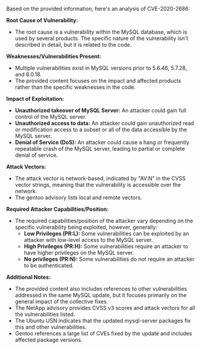 Based on the provided information, here's an analysis of CVE-2020-2686:

**Root Cause of Vulnerability:**
- The root cause is a vulnerability within the MySQL database, which is used by several products. The specific nature of the vulnerability isn't described in detail, but it is related to the code.

**Weaknesses/Vulnerabilities Present:**
- Multiple vulnerabilities exist in MySQL versions prior to 5.6.46, 5.7.28, and 8.0.18.
- The provided content focuses on the impact and affected products rather than the specific weaknesses in the code.

**Impact of Exploitation:**
- **Unauthorized takeover of MySQL Server:** An attacker could gain full control of the MySQL server.
- **Unauthorized access to data:** An attacker could gain unauthorized read or modification access to a subset or all of the data accessible by the MySQL server.
- **Denial of Service (DoS):** An attacker could cause a hang or frequently repeatable crash of the MySQL server, leading to partial or complete denial of service.

**Attack Vectors:**
- The attack vector is network-based, indicated by "AV:N" in the CVSS vector strings, meaning that the vulnerability is accessible over the network.
- The gentoo advisory lists local and remote vectors.

**Required Attacker Capabilities/Position:**
- The required capabilities/position of the attacker vary depending on the specific vulnerability being exploited, however, generally:
  - **Low Privileges (PR:L):** Some vulnerabilities can be exploited by an attacker with low-level access to the MySQL server.
  - **High Privileges (PR:H):** Some vulnerabilities require an attacker to have higher privileges on the MySQL server.
  - **No privileges (PR:N):** Some vulnerabilities do not require an attacker to be authenticated.

**Additional Notes:**
- The provided content also includes references to other vulnerabilities addressed in the same MySQL update, but it focuses primarily on the general impact of the collective fixes.
- The NetApp advisory provides CVSS v3 scores and attack vectors for all the vulnerabilities listed.
- The Ubuntu USN indicates that the updated mysql-server packages fix this and other vulnerabilities.
- Gentoo references a large list of CVEs fixed by the update and includes affected package versions.